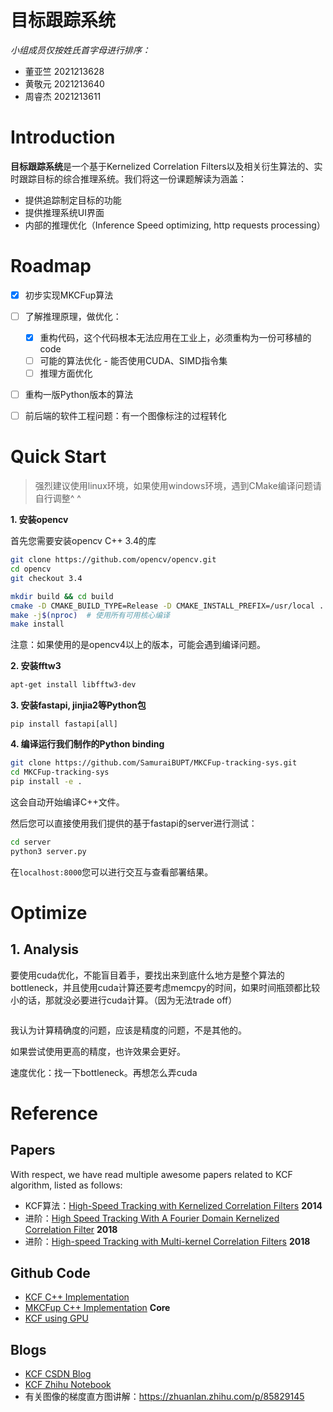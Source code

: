 # 目标跟踪系统

*小组成员仅按姓氏首字母进行排序：*

+ 董亚竺 2021213628
+ 黄敬元 2021213640
+ 周睿杰 2021213611



# Introduction

**目标跟踪系统**是一个基于Kernelized Correlation Filters以及相关衍生算法的、实时跟踪目标的综合推理系统。我们将这一份课题解读为涵盖：

+ 提供追踪制定目标的功能
+ 提供推理系统UI界面
+ 内部的推理优化（Inference Speed optimizing, http requests processing）



# Roadmap

+ [x] 初步实现MKCFup算法 

+ [ ] 了解推理原理，做优化：
  + [x] 重构代码，这个代码根本无法应用在工业上，必须重构为一份可移植的code
  + [ ] 可能的算法优化 - 能否使用CUDA、SIMD指令集
  + [ ] 推理方面优化
+ [ ] 重构一版Python版本的算法
+ [ ] 前后端的软件工程问题：有一个图像标注的过程转化



# Quick Start

> 强烈建议使用linux环境，如果使用windows环境，遇到CMake编译问题请自行调整^ ^



__1. 安装opencv__

首先您需要安装opencv C++ 3.4的库

```bash
git clone https://github.com/opencv/opencv.git
cd opencv
git checkout 3.4

mkdir build && cd build
cmake -D CMAKE_BUILD_TYPE=Release -D CMAKE_INSTALL_PREFIX=/usr/local ..
make -j$(nproc)  # 使用所有可用核心编译
make install
```

注意：如果使用的是opencv4以上的版本，可能会遇到编译问题。



__2. 安装fftw3__

```bash
apt-get install libfftw3-dev
```



__3. 安装fastapi, jinjia2等Python包__

```
pip install fastapi[all]
```



__4. 编译运行我们制作的Python binding__

```bash
git clone https://github.com/SamuraiBUPT/MKCFup-tracking-sys.git
cd MKCFup-tracking-sys
pip install -e .
```

这会自动开始编译C++文件。



然后您可以直接使用我们提供的基于fastapi的server进行测试：

```bash
cd server
python3 server.py
```

在`localhost:8000`您可以进行交互与查看部署结果。





# Optimize

## 1. Analysis

要使用cuda优化，不能盲目着手，要找出来到底什么地方是整个算法的bottleneck，并且使用cuda计算还要考虑memcpy的时间，如果时间瓶颈都比较小的话，那就没必要进行cuda计算。（因为无法trade off）

```bash

```





我认为计算精确度的问题，应该是精度的问题，不是其他的。

如果尝试使用更高的精度，也许效果会更好。



速度优化：找一下bottleneck。再想怎么弄cuda



# Reference

## Papers

With respect, we have read multiple awesome papers related to KCF algorithm, listed as follows:

+ KCF算法：[High-Speed Tracking with Kernelized Correlation Filters](https://arxiv.org/pdf/1404.7584) **2014**
+ 进阶：[High Speed Tracking With A Fourier Domain Kernelized Correlation Filter](https://arxiv.org/pdf/1811.03236v1) **2018**
+ 进阶：[High-speed Tracking with Multi-kernel Correlation Filters](https://openaccess.thecvf.com/content_cvpr_2018/papers/Tang_High-Speed_Tracking_With_CVPR_2018_paper.pdf) **2018**



## Github Code

+ [KCF C++ Implementation](https://github.com/foolwood/KCF)
+ [MKCFup C++  Implementation](https://github.com/tominute/MKCFup) **Core**
+ [KCF using GPU](https://github.com/denismerigoux/GPU-tracking)



## Blogs

+ [KCF CSDN Blog](https://blog.csdn.net/EasonCcc/article/details/79658928)
+ [KCF Zhihu Notebook](https://zhuanlan.zhihu.com/p/33543297)
+ 有关图像的梯度直方图讲解：https://zhuanlan.zhihu.com/p/85829145